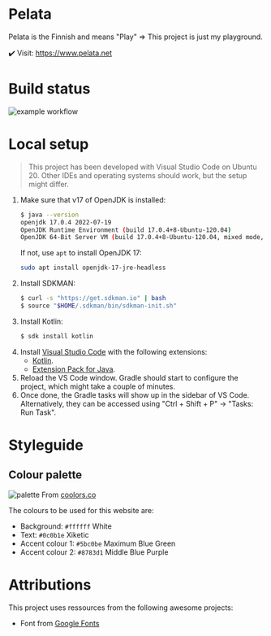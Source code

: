 # Pelata

Pelata is the Finnish and means "Play" => This project is just my playground.

✔️ Visit: https://www.pelata.net

# Build status

![example workflow](https://github.com/stby4/pelata-pace/actions/workflows/gradle.yml/badge.svg)


# Local setup

> This project has been developed with Visual Studio Code on Ubuntu 20. Other IDEs and operating systems should work, but the setup might differ.

1. Make sure that v17 of OpenJDK is installed:
   ```bash
   $ java --version
   openjdk 17.0.4 2022-07-19
   OpenJDK Runtime Environment (build 17.0.4+8-Ubuntu-120.04)
   OpenJDK 64-Bit Server VM (build 17.0.4+8-Ubuntu-120.04, mixed mode, sharing)
   ```
   If not, use `apt` to install OpenJDK 17:
   ```bash
   sudo apt install openjdk-17-jre-headless
   ```
1. Install SDKMAN:
   ```bash
   $ curl -s "https://get.sdkman.io" | bash
   $ source "$HOME/.sdkman/bin/sdkman-init.sh"
   ```
1. Install Kotlin:
   ```bash
   $ sdk install kotlin
   ```
1. Install [Visual Studio Code](https://code.visualstudio.com/) with the following extensions:
   - [Kotlin](https://marketplace.visualstudio.com/items?itemName=fwcd.kotlin).
   - [Extension Pack for Java](https://marketplace.visualstudio.com/items?itemName=vscjava.vscode-java-pack).
1. Reload the VS Code window. Gradle should start to configure the project, which might take a couple of minutes.
1. Once done, the Gradle tasks will show up in the sidebar of VS Code. Alternatively, they can be accessed using "Ctrl + Shift + P" -> "Tasks: Run Task".


# Styleguide

## Colour palette

![palette](https://user-images.githubusercontent.com/4112178/189963551-2579067c-6ffc-4c9b-8509-7c70218f8696.svg)
From [coolors.co](https://coolors.co/5bc0be-8783d1-0c0b1e-ffffff)

The colours to be used for this website are:
- Background: `#ffffff` White
- Text: `#0c0b1e` Xiketic
- Accent colour 1: `#5bc0be` Maximum Blue Green
- Accent colour 2: `#8783d1` Middle Blue Purple


# Attributions

This project uses ressources from the following awesome projects:
- Font from [Google Fonts](https://fonts.google.com/specimen/Signika+Negative/about?category=Sans+Serif&subset=latin&preview.text=Pelata&preview.text_type=custom)
